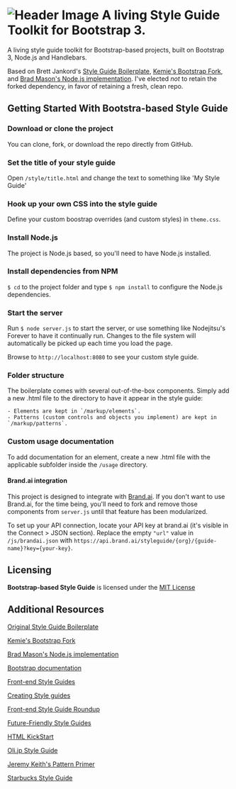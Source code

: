 ![Header Image](todo)
A living Style Guide Toolkit for Bootstrap 3.
==============================

A living style guide toolkit for Bootstrap-based projects, built on Bootstrap 3, Node.js and Handlebars.

Based on Brett Jankord's [Style Guide Boilerplate](http://brettjankord.com/projects/style-guide-boilerplate/), [Kemie's Bootstrap Fork](https://github.com/kemie/Style-Guide-Boilerplate-Bootstrap-Edition), and [Brad Mason's Node.js implementation](https://github.com/DeadlyBrad42/Style-Guide-Boilerplate-nodejs). I've elected _not_ to retain the forked dependency, in favor of retaining a fresh, clean repo.


## Getting Started With Bootstra-based Style Guide

### Download or clone the project
You can clone, fork, or download the repo directly from GitHub.

### Set the title of your style guide
Open `/style/title.html` and change the text to something like 'My Style Guide'

### Hook up your own CSS into the style guide
Define your custom boostrap overrides (and custom styles) in `theme.css`. 
    
### Install Node.js
The project is Node.js based, so you'll need to have Node.js installed. 

### Install dependencies from NPM
`$ cd` to the project folder and type `$ npm install` to configure the Node.js dependencies.

### Start the server
Run `$ node server.js` to start the server, or use something like Nodejitsu's Forever to have it continually run. Changes to the file system will automatically be picked up each time you load the page.

Browse to `http://localhost:8080` to see your custom style guide.

### Folder structure
The boilerplate comes with several out-of-the-box components. Simply add a new .html file to the directory to have it appear in the style guide:

    - Elements are kept in `/markup/elements`. 
    - Patterns (custom controls and objects you implement) are kept in `/markup/patterns`.

### Custom usage documentation
To add documentation for an element, create a new .html file with the applicable subfolder inside the `/usage` directory.

#### Brand.ai integration
This project is designed to integrate with [Brand.ai](http://brand.ai). If you don't want to use Brand.ai, for the time being, you'll need to fork and remove those components from `server.js` until that feature has been modularized.

To set up your API connection, locate your API key at brand.ai (it's visible in the Connect > JSON section). Replace the empty `"url"` value in `/js/brandai.json` with `https://api.brand.ai/styleguide/{org}/{guide-name}?key={your-key}`.

## Licensing 
**Bootstrap-based Style Guide** is licensed under the [MIT License](http://en.wikipedia.org/wiki/MIT_License)

## Additional Resources
[Original Style Guide Boilerplate](http://brettjankord.com/projects/style-guide-boilerplate/)

[Kemie's Bootstrap Fork](https://github.com/kemie/Style-Guide-Boilerplate-Bootstrap-Edition)

[Brad Mason's Node.js implementation](https://github.com/DeadlyBrad42/Style-Guide-Boilerplate-nodejs)

[Bootstrap documentation](http://getbootstrap.com/css/)

[Front-end Style Guides](http://24ways.org/2011/front-end-style-guides/)

[Creating Style guides](http://alistapart.com/article/creating-style-guides)

[Front-end Style Guide Roundup](https://gimmebar.com/collection/4ecd439c2f0aaad734000022/front-end-styleguides)

[Future-Friendly Style Guides](https://speakerdeck.com/lukebrooker/future-friendly-style-guides)

[HTML KickStart](http://www.99lime.com/elements/)

[Oli.jp Style Guide](http://oli.jp/2011/style-guide/)

[Jeremy Keith's Pattern Primer](http://adactio.com/journal/5028/)

[Starbucks Style Guide](http://www.starbucks.com/static/reference/styleguide/)




